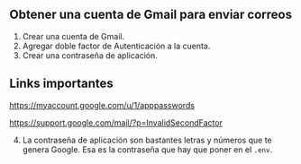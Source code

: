## Obtener una cuenta de Gmail para enviar correos

1. Crear una cuenta de Gmail.
2. Agregar doble factor de Autenticación a la cuenta.
3. Crear una contraseña de aplicación.

## Links importantes
https://myaccount.google.com/u/1/apppasswords

https://support.google.com/mail/?p=InvalidSecondFactor

4. La contraseña de aplicación son bastantes letras y números que te genera Google. Esa es la contraseña que hay que poner en el `.env`.